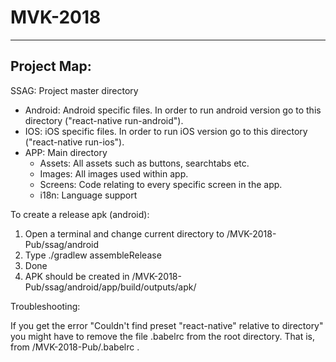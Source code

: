 # MVK-2018
***
Project Map:
---
SSAG: Project master directory
* Android: Android specific files. In order to run android version go to this directory ("react-native run-android").
* IOS: iOS specific files. In order to run iOS version go to this directory ("react-native run-ios").
* APP: Main directory
     * Assets: All assets such as buttons, searchtabs etc.
     * Images: All images used within app.
     * Screens: Code relating to every specific screen in the app.
     * i18n: Language support
              
    

To create a release apk (android):

1. Open a terminal and change current directory to /MVK-2018-Pub/ssag/android
2. Type ./gradlew assembleRelease
3. Done
4. APK should be created in /MVK-2018-Pub/ssag/android/app/build/outputs/apk/

Troubleshooting:

If you get the error "Couldn't find preset "react-native" relative to directory" you might have to remove the file .babelrc from the root directory. That is, from /MVK-2018-Pub/.babelrc .

